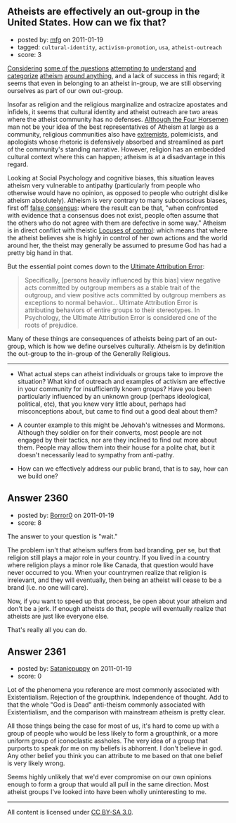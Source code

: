 ## Atheists are effectively an out-group in the United States. How can we fix that?

- posted by: [mfg](https://stackexchange.com/users/-1/135-mfg) on 2011-01-19
- tagged: `cultural-identity`, `activism-promotion`, `usa`, `atheist-outreach`
- score: 3

[Considering][1] [some of][2] [the questions][3] [attempting to][4] [understand][5] [and categorize][6] [atheism][7] [around anything][8], and a lack of success in this regard; it seems that even in belonging to an atheist in-group, we are still observing ourselves as part of our own out-group.

Insofar as religion and the religious marginalize and ostracize apostates and infidels, it seems that cultural identity and atheist outreach are two areas where the atheist community has no defenses. [Although the Four Horsemen][9] man not be your idea of the best representatives of Atheism at large as a community, religious communities also have [extremists][10], polemicists, and apologists whose rhetoric is defensively absorbed and streamlined as part of the community's standing narrative. However, religion has an embedded cultural context where this can happen; atheism is at a disadvantage in this regard.

Looking at Social Psychology and cognitive biases, this situation leaves atheism very vulnerable to antipathy (particularly from people who otherwise would have no opinion, as opposed to people who outright dislike atheism absolutely). Atheism is very contrary to many subconscious biases, first off [false consensus][11]: where the result can be that, "when confronted with evidence that a consensus does not exist, people often assume that the others who do not agree with them are defective in some way." Atheism is in direct conflict with theistic [Locuses of control][12]: which means that where the atheist believes she is highly in control of her own actions and the world around her, the theist may generally be assumed to presume God has had a pretty big hand in that.

But the essential point comes down to the [Ultimate Attribution Error][13]: 
> Specifically, [persons heavily influenced by this bias] view negative acts committed by outgroup members as a stable trait of the outgroup, and view positive acts committed by outgroup members as exceptions to normal behavior... Ultimate Attribution Error is attributing behaviors of entire groups to their stereotypes. In Psychology, the Ultimate Attribution Error is considered one of the roots of prejudice.

Many of these things are consequences of atheists being part of an out-group, which is how we define ourselves culturally. Atheism is by definition the out-group to the in-group of the Generally Religious. 




----------

 - What actual steps can atheist individuals or groups take to improve the situation? What kind of outreach and examples of activism are effective in your community for insufficiently known groups? Have you been particularly influenced by an unknown group (perhaps ideological, political, etc), that you knew very little about, perhaps had misconceptions about, but came to find out a good deal about them?

 - A counter example to this might be Jehovah's witnesses and Mormons. Although they soldier on for their converts, most people are not engaged by their tactics, nor are they inclined to find out more about them. People may allow them into their house for a polite chat, but it doesn't necessarily lead to sympathy from anti-pathy.

 - How can we effectively address our public brand, that is to say, how can we build one?


  [1]: http://atheism.stackexchange.com/questions/1963/are-there-any-formal-declarations-of-atheist-ideals-in-general-or-as-connected
  [2]: http://atheism.stackexchange.com/questions/2078/how-do-i-find-atheist-groups-or-meetups-near-me
  [3]: http://atheism.stackexchange.com/questions/1019/are-atheists-statistically-speaking-as-a-group-more-or-less-loyal-than-the-rest
  [4]: http://atheism.stackexchange.com/questions/11/why-atheism-is-still-frowned-upon-the-society
  [5]: http://atheism.stackexchange.com/questions/135/what-is-positive-synonym-to-atheism
  [6]: http://atheism.stackexchange.com/questions/2259/what-are-the-most-prominent-persistent-pernicious-memes-that-slow-or-prevent-de
  [7]: http://atheism.stackexchange.com/questions/2275/what-are-good-examples-of-atheism-in-popular-culture
  [8]: http://atheism.stackexchange.com/questions/2144/is-there-a-recognizable-symbol-for-atheism
  [9]: http://newatheists.org/
  [10]: http://www.funnyordie.com/videos/15361a027a/westboro-baptist-church-meets-the-movies-round-3
  [11]: http://en.wikipedia.org/wiki/False_consensus_effect
  [12]: http://en.wikipedia.org/wiki/Locus_of_control
  [13]: http://en.wikipedia.org/wiki/Ultimate_attribution_error


## Answer 2360

- posted by: [Borror0](https://stackexchange.com/users/-1/484-borror0) on 2011-01-19
- score: 8

The answer to your question is "wait."

The problem isn't that atheism suffers from bad branding, per se, but that religion still plays a major role in your country. If you lived in a country where religion plays a minor role like Canada, that question would have never occurred to you. When your countrymen realize that religion is irrelevant, and they will eventually, then being an atheist will cease to be a brand (i.e. no one will care). 

Now, if you want to speed up that process, be open about your atheism and don't be a jerk. If enough atheists do that, people will eventually realize that atheists are just like everyone else.

That's really all you can do.


## Answer 2361

- posted by: [Satanicpuppy](https://stackexchange.com/users/-1/169-satanicpuppy) on 2011-01-19
- score: 0

Lot of the phenomena you reference are most commonly associated with Existentialism. Rejection of the groupthink. Independence of thought. Add to that the whole "God is Dead" anti-theism commonly associated with Existentialism, and the comparison with mainstream atheism is pretty clear.

All those things being the case for most of us, it's hard to come up with a group of people who would be less likely to form a groupthink, or a more uniform group of iconoclastic assholes. The very idea of a group that purports to speak *for* me on my beliefs is abhorrent. I don't believe in god. Any other belief you think you can attribute to me based on that one belief is very likely wrong.

Seems highly unlikely that we'd ever compromise on our own opinions enough to form a group that would all pull in the same direction. Most atheist groups I've looked into have been wholly uninteresting to me.



---

All content is licensed under [CC BY-SA 3.0](https://creativecommons.org/licenses/by-sa/3.0/).
